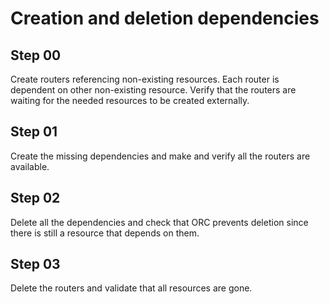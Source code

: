 # Creation and deletion dependencies

## Step 00

Create routers referencing non-existing resources. Each router is dependent on other non-existing resource. Verify that the routers are waiting for the needed resources to be created externally.

## Step 01

Create the missing dependencies and make and verify all the routers are available.

## Step 02

Delete all the dependencies and check that ORC prevents deletion since there is still a resource that depends on them.

## Step 03

Delete the routers and validate that all resources are gone.

